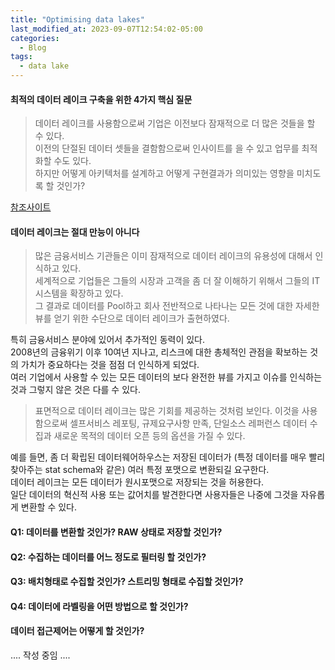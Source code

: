 ```yaml
---
title: "Optimising data lakes"
last_modified_at: 2023-09-07T12:54:02-05:00
categories:
  - Blog
tags:
  - data lake
---
```


#### 최적의 데이터 레이크 구축을 위한 4가지 핵심 질문
> 데이터 레이크를 사용함으로써 기업은 이전보다 잠재적으로 더 많은 것들을 할 수 있다.   
> 이전의 단절된 데이터 셋들을 결함함으로써 인사이트를 을 수 있고 업무를 최적화할 수도 있다.   
> 하지만 어떻게 아키텍처를 설계하고 어떻게 구현결과가 의미있는 영향을 미치도록 할 것인가?

[참조사이트](https://blog.scottlogic.com/acarr/assets/data-lakes-white-paper.pdf)

#### 데이터 레이크는 절대 만능이 아니다
> 많은 금융서비스 기관들은 이미 잠재적으로 데이터 레이크의 유용성에 대해서 인식하고 있다.   
> 세계적으로 기업들은 그들의 시장과 고객을 좀 더 잘 이해하기 위해서 그들의 IT 시스템을 확장하고 있다.  
> 그 결과로 데이터를 Pool하고 회사 전반적으로 나타나는 모든 것에 대한 자세한 뷰를 얻기 위한 수단으로 데이터 레이크가 출현하였다.  

특히 금융서비스 분야에 있어서 추가적인 동력이 있다.   
2008년의 금융위기 이후 10여년 지나고, 리스크에 대한 총체적인 관점을 확보하는 것의 가치가 중요하다는 것을 점점 더 인식하게 되었다.   
여러 기업에서 사용할 수 있는 모든 데이터의 보다 완전한 뷰를 가지고 이슈를 인식하는 것과 그렇지 않은 것은 다를 수 있다.   

> 표면적으로 데이터 레이크는 많은 기회를 제공하는 것처럼 보인다.
> 이것을 사용함으로써 셀프서비스 레포팅, 규제요구사항 만족, 단일소스 레퍼런스 데이터 수집과 새로운 목적의 데이터 오픈 등의 옵션을 가질 수 있다.

예를 들면, 좀 더 확립된 데이터웨어하우스는 저장된 데이터가 (특정 데이터를 매우 빨리 찾아주는 stat schema와 같은) 여러 특정 포맷으로 변환되길 요구한다.   
데이터 레이크는 모든 데이터가 원시포맷으로 저장되는 것을 허용한다.   
일단 데이터의 혁신적 사용 또는 값어치를 발견한다면 사용자들은 나중에 그것을 자유롭게 변환할 수 있다.   

#### Q1: 데이터를 변환할 것인가? RAW 상태로 저장할 것인가?


#### Q2: 수집하는 데이터를 어느 정도로 필터링 할 것인가?   

#### Q3: 배치형태로 수집할 것인가? 스트리밍 형태로 수집할 것인가?

#### Q4: 데이터에 라벨링을 어떤 방법으로 할 것인가?   

#### 데이터 접근제어는 어떻게 할 것인가? 
.... 작성 중임 ....

